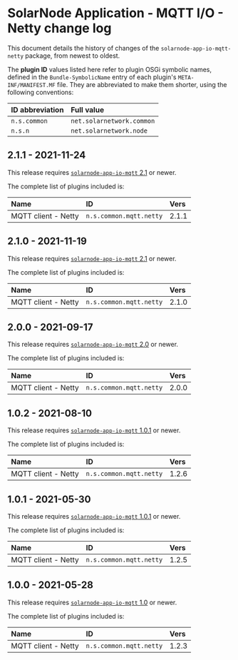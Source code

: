 # SolarNode Application - MQTT I/O - Netty change log

This document details the history of changes of the `solarnode-app-io-mqtt-netty` package,
from newest to oldest.

The **plugin ID** values listed here refer to plugin OSGi symbolic names, defined in the
`Bundle-SymbolicName` entry of each plugin's `META-INF/MANIFEST.MF` file. They are abbreviated to
make them shorter, using the following conventions:

| ID abbreviation | Full value                |
|:----------------|:--------------------------|
| `n.s.common`    | `net.solarnetwork.common` |
| `n.s.n`         | `net.solarnetwork.node`   |

## 2.1.1 - 2021-11-24

This release requires [`solarnode-app-io-mqtt` 2.1][io-mqtt-210] or newer.

The complete list of plugins included is:

| Name                | ID                      | Vers  |
|:--------------------|:------------------------|:------|
| MQTT client - Netty | `n.s.common.mqtt.netty` | 2.1.1 |


## 2.1.0 - 2021-11-19

This release requires [`solarnode-app-io-mqtt` 2.1][io-mqtt-210] or newer.

The complete list of plugins included is:

| Name                | ID                      | Vers  |
|:--------------------|:------------------------|:------|
| MQTT client - Netty | `n.s.common.mqtt.netty` | 2.1.0 |


## 2.0.0 - 2021-09-17

This release requires [`solarnode-app-io-mqtt` 2.0][io-mqtt-200] or newer.

The complete list of plugins included is:

| Name                | ID                      | Vers  |
|:--------------------|:------------------------|:------|
| MQTT client - Netty | `n.s.common.mqtt.netty` | 2.0.0 |


## 1.0.2 - 2021-08-10

This release requires [`solarnode-app-io-mqtt` 1.0.1][io-mqtt-101] or newer.

The complete list of plugins included is:

| Name                | ID                      | Vers  |
|:--------------------|:------------------------|:------|
| MQTT client - Netty | `n.s.common.mqtt.netty` | 1.2.6 |


## 1.0.1 - 2021-05-30

This release requires [`solarnode-app-io-mqtt` 1.0.1][io-mqtt-100] or newer.

The complete list of plugins included is:

| Name                | ID                      | Vers  |
|:--------------------|:------------------------|:------|
| MQTT client - Netty | `n.s.common.mqtt.netty` | 1.2.5 |


## 1.0.0 - 2021-05-28

This release requires [`solarnode-app-io-mqtt` 1.0][io-mqtt-100] or newer.

The complete list of plugins included is:

| Name                | ID                      | Vers  |
|:--------------------|:------------------------|:------|
| MQTT client - Netty | `n.s.common.mqtt.netty` | 1.2.3 |


[io-mqtt-100]: ../../solarnode-app-io-mqtt/debian/CHANGELOG.md#100---2021-05-28
[io-mqtt-101]: ../../solarnode-app-io-mqtt/debian/CHANGELOG.md#101---2021-05-30
[io-mqtt-200]: ../../solarnode-app-io-mqtt/debian/CHANGELOG.md#200---2021-09-17
[io-mqtt-210]: ../../solarnode-app-io-mqtt/debian/CHANGELOG.md#210---2021-11-19
